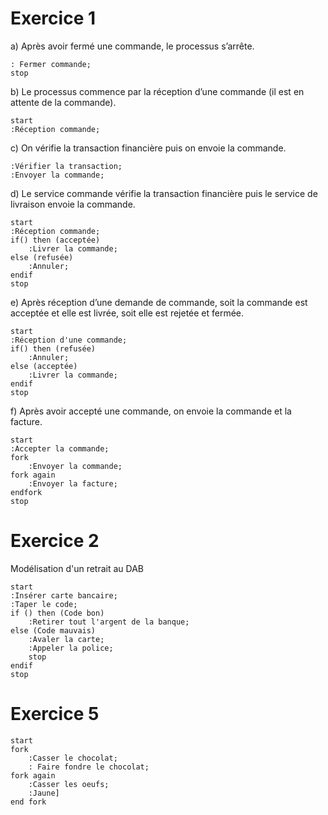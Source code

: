 # Exercice 1

a) Après avoir fermé une commande, le processus s’arrête.
```plantuml
: Fermer commande;
stop
```

b) Le processus commence par la réception d’une commande (il est en attente de la
commande).
```plantuml
start
:Réception commande;
```

c) On vérifie la transaction financière puis on envoie la commande.
```plantuml
:Vérifier la transaction;
:Envoyer la commande;
```

d) Le service commande vérifie la transaction financière puis le service de livraison
envoie la commande.
```plantuml
start
:Réception commande;
if() then (acceptée)
	:Livrer la commande;
else (refusée)
	:Annuler;
endif
stop
```

e) Après réception d’une demande de commande, soit la commande est acceptée et
elle est livrée, soit elle est rejetée et fermée.
```plantuml
start
:Réception d'une commande;
if() then (refusée)
	:Annuler;
else (acceptée)
	:Livrer la commande;
endif
stop
```

f) Après avoir accepté une commande, on envoie la commande et la facture.
```plantuml
start
:Accepter la commande;
fork
	:Envoyer la commande;
fork again
	:Envoyer la facture;
endfork
stop
```

# Exercice 2

Modélisation d'un retrait au DAB

```plantuml
start
:Insérer carte bancaire;
:Taper le code;
if () then (Code bon)
	:Retirer tout l'argent de la banque;
else (Code mauvais)
	:Avaler la carte;
	:Appeler la police;
	stop
endif
stop
```

# Exercice 5

```plantuml
start
fork
	:Casser le chocolat;
	: Faire fondre le chocolat;
fork again
	:Casser les oeufs;
	:Jaune]
end fork
```
